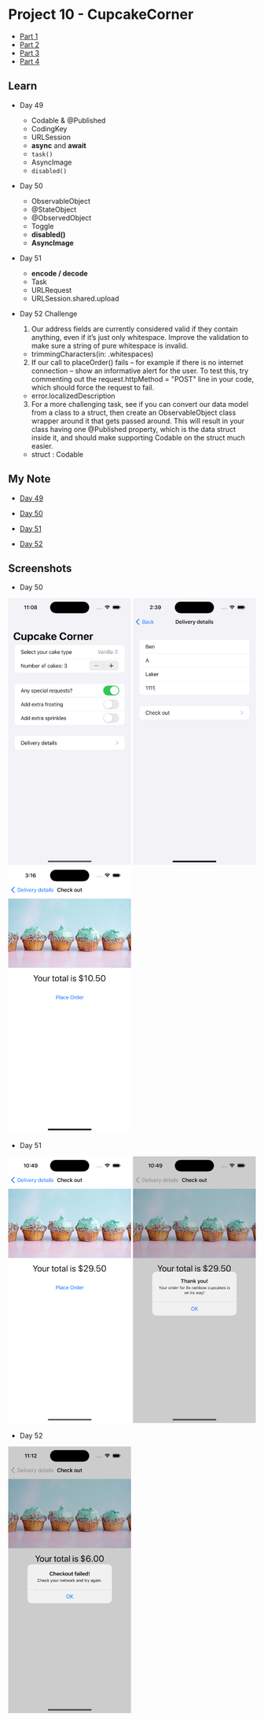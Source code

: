 # Project 10 - CupcakeCorner

- [Part 1](https://www.hackingwithswift.com/100/swiftui/49)
- [Part 2](https://www.hackingwithswift.com/100/swiftui/50)
- [Part 3](https://www.hackingwithswift.com/100/swiftui/51)
- [Part 4](https://www.hackingwithswift.com/100/swiftui/52)

## **Learn**

- Day 49
    - Codable & @Published
    - CodingKey
    - URLSession
    - **async** and **await**
    - `task()`
    - AsyncImage
    - `disabled()`

- Day 50
    - ObservableObject
    - @StateObject
    - @ObservedObject
    - Toggle
    - **disabled()**
    - **AsyncImage**
    
- Day 51
    - **encode / decode**
    - Task
    - URLRequest
    - URLSession.shared.upload
    
- Day 52 Challenge
    1. Our address fields are currently considered valid if they contain anything, even if it’s just only whitespace. Improve the validation to make sure a string of pure whitespace is invalid.
    - trimmingCharacters(in: .whitespaces)
    
    2. If our call to placeOrder() fails – for example if there is no internet connection – show an informative alert for the user. To test this, try commenting out the request.httpMethod = "POST" line in your code, which should force the request to fail.
    - error.localizedDescription
    
    3. For a more challenging task, see if you can convert our data model from a class to a struct, then create an ObservableObject class wrapper around it that gets passed around. This will result in your class having one @Published property, which is the data struct inside it, and should make supporting Codable on the struct much easier.
    - struct : Codable
    
    
## **My Note**

- [Day 49](https://hsiangdev.notion.site/Day-49-Project-10-Part-1-100DaysOfSwiftUI-34a7edbc30a240ae9ae5856f7d2ce7ab?pvs=4)
- [Day 50](https://hsiangdev.notion.site/Day-50-Project-10-Part-2-CupcakeCorner-100DaysOfSwiftUI-d308b7db023f42f5bcdf719b27506f34?pvs=4)
- [Day 51](https://hsiangdev.notion.site/Day-51-Project-10-Part-3-CupcakeCorner-100DaysOfSwiftUI-9b43d50d4de045259e3f1bd56303fffe?pvs=4)

- [Day 52](https://hsiangdev.notion.site/Day-52-Project-10-Part-4-Challenge-100DaysOfSwiftUI-36f0119bce7c4d15b35728cddace913b?pvs=4)

## Screenshots

- Day 50

<div>
    <img src="Screenshots/day50-CupcakeCorner-1.png" width="250">
    <img src="Screenshots/day50-CupcakeCorner-2.png" width="250">
    <img src="Screenshots/day50-CupcakeCorner-3.png" width="250">
</div>

- Day 51

<div>
    <img src="Screenshots/day51-CupcakeCorner-1.png" width="250">
    <img src="Screenshots/day51-CupcakeCorner-2.png" width="250">
</div>

- Day 52

<div>
    <img src="Screenshots/day52-Challenge-1.png" width="250">
</div>

